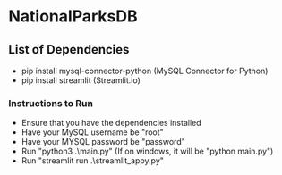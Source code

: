 # NationalParksDB

## List of Dependencies
* pip install mysql-connector-python (MySQL Connector for Python)
* pip install streamlit (Streamlit.io)

### Instructions to Run
* Ensure that you have the dependencies installed
* Have your MySQL username be "root"
* Have your MYSQL password be "password"
* Run "python3 .\main.py" (If on windows, it will be "python main.py")
* Run "streamlit run .\streamlit_appy.py"
